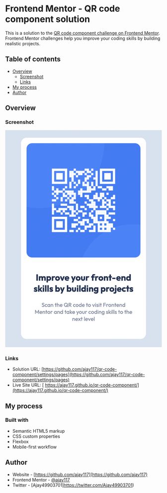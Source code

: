 # Frontend Mentor - QR code component solution

This is a solution to the [QR code component challenge on Frontend Mentor](https://www.frontendmentor.io/challenges/qr-code-component-iux_sIO_H). Frontend Mentor challenges help you improve your coding skills by building realistic projects.

## Table of contents

- [Overview](#overview)
  - [Screenshot](#screenshot)
  - [Links](#links)
- [My process](#my-process)
- [Author](#author)

## Overview

### Screenshot

![](./screenshot.jpg)

### Links

- Solution URL: [https://github.com/ajay117/qr-code-component/settings/pages](https://github.com/ajay117/qr-code-component/settings/pages)
- Live Site URL: [ https://ajay117.github.io/qr-code-component/](https://ajay117.github.io/qr-code-component/)

## My process

### Built with

- Semantic HTML5 markup
- CSS custom properties
- Flexbox
- Mobile-first workflow

## Author

- Website - [https://github.com/ajay117](https://github.com/ajay117)
- Frontend Mentor - [@ajay117](https://www.frontendmentor.io/profile/ajay117)
- Twitter - [Ajay49903701]https://twitter.com/Ajay49903701)
